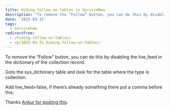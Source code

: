 ```yaml
---
title: Hiding follow on tables in ServiceNow
description: "To remove the “Follow” button, you can do this by disabling the live_feed in the dictionary of the collection record.\r\n\r\nGoto the sys_dictionary table and lo..."
date: '2025-03-31'
tags:
  - servicenow
redirectFrom:
  - /hiding-follow-on-tables/
  - /p/2025-03-31-hiding-follow-on-tables/
---
```


To remove the “Follow” button, you can do this by disabling the live_feed in the dictionary of the collection record.

Goto the sys_dictionary table and look for the table where the type is collection.

Add live_feed=false, if there’s already something there put a comma before this.

Thanks [Ankur for posting this](https://www.servicenow.com/community/developer-forum/discuss-and-follow-buttons/td-p/3187907?utm_source=jace.pro&utm_medium=referral&utm_campaign=hiding-follow-on-tables-in-servicenow).
